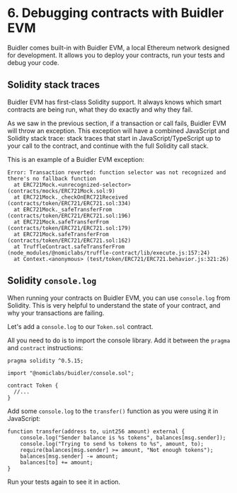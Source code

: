# 6. Debugging contracts with Buidler EVM
Buidler comes built-in with Buidler EVM, a local Ethereum network designed for development. It allows you to deploy your contracts, run your tests and debug your code.

## Solidity stack traces
Buidler EVM has first-class Solidity support. It always knows which smart contracts are being run, what they do exactly and why they fail.

As we saw in the previous section, if a transaction or call fails, Buidler EVM will throw an exception. This exception will have a combined JavaScript and Solidity stack trace: stack traces that start in JavaScript/TypeScript up to your call to the contract, and continue with the full Solidity call stack.

This is an example of a Buidler EVM exception:

```
Error: Transaction reverted: function selector was not recognized and there's no fallback function
  at ERC721Mock.<unrecognized-selector> (contracts/mocks/ERC721Mock.sol:9)
  at ERC721Mock._checkOnERC721Received (contracts/token/ERC721/ERC721.sol:334)
  at ERC721Mock._safeTransferFrom (contracts/token/ERC721/ERC721.sol:196)
  at ERC721Mock.safeTransferFrom (contracts/token/ERC721/ERC721.sol:179)
  at ERC721Mock.safeTransferFrom (contracts/token/ERC721/ERC721.sol:162)
  at TruffleContract.safeTransferFrom (node_modules/@nomiclabs/truffle-contract/lib/execute.js:157:24)
  at Context.<anonymous> (test/token/ERC721/ERC721.behavior.js:321:26)
```

## Solidity `console.log`
When running your contracts on Buidler EVM, you can use `console.log` from Solidity. This is very helpful to understand the state of your contract, and why your transactions are failing.

Let's add a `console.log` to our `Token.sol` contract.

All you need to do is to import the console library. Add it between the `pragma` and `contract` instructions:

```c{3}
pragma solidity ^0.5.15;

import "@nomiclabs/buidler/console.sol";

contract Token {
  //...
}
```

Add some `console.log` to the `transfer()` function as you were using it in JavaScript:

```c{5}
function transfer(address to, uint256 amount) external {
    console.log("Sender balance is %s tokens", balances[msg.sender]);
    console.log("Trying to send %s tokens to %s", amount, to);
    require(balances[msg.sender] >= amount, "Not enough tokens");
    balances[msg.sender] -= amount;
    balances[to] += amount;
}
```

Run your tests again to see it in action.
